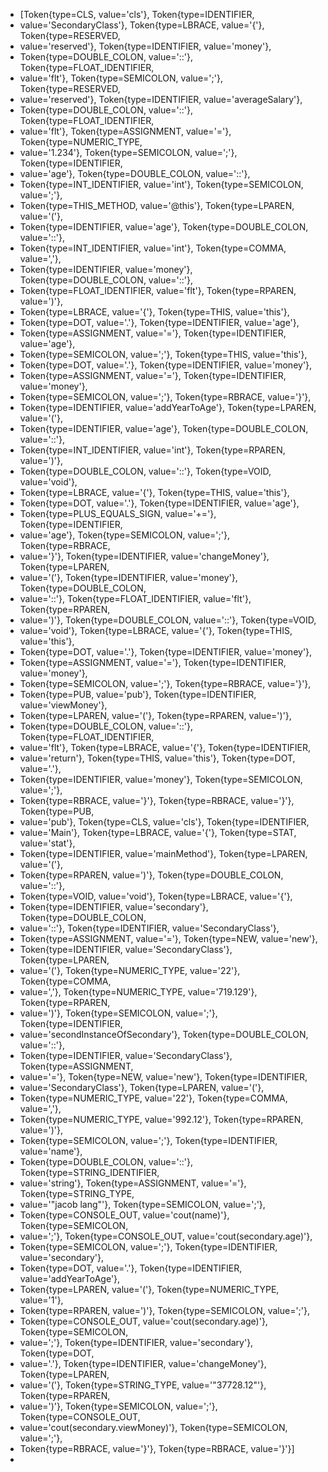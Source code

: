 * [Token{type=CLS, value='cls'}, Token{type=IDENTIFIER,
 * value='SecondaryClass'}, Token{type=LBRACE, value='{'}, Token{type=RESERVED,
 * value='reserved'}, Token{type=IDENTIFIER, value='money'},
 * Token{type=DOUBLE_COLON, value='::'}, Token{type=FLOAT_IDENTIFIER,
 * value='flt'}, Token{type=SEMICOLON, value=';'}, Token{type=RESERVED,
 * value='reserved'}, Token{type=IDENTIFIER, value='averageSalary'},
 * Token{type=DOUBLE_COLON, value='::'}, Token{type=FLOAT_IDENTIFIER,
 * value='flt'}, Token{type=ASSIGNMENT, value='='}, Token{type=NUMERIC_TYPE,
 * value='1.234'}, Token{type=SEMICOLON, value=';'}, Token{type=IDENTIFIER,
 * value='age'}, Token{type=DOUBLE_COLON, value='::'},
 * Token{type=INT_IDENTIFIER, value='int'}, Token{type=SEMICOLON, value=';'},
 * Token{type=THIS_METHOD, value='@this'}, Token{type=LPAREN, value='('},
 * Token{type=IDENTIFIER, value='age'}, Token{type=DOUBLE_COLON, value='::'},
 * Token{type=INT_IDENTIFIER, value='int'}, Token{type=COMMA, value=','},
 * Token{type=IDENTIFIER, value='money'}, Token{type=DOUBLE_COLON, value='::'},
 * Token{type=FLOAT_IDENTIFIER, value='flt'}, Token{type=RPAREN, value=')'},
 * Token{type=LBRACE, value='{'}, Token{type=THIS, value='this'},
 * Token{type=DOT, value='.'}, Token{type=IDENTIFIER, value='age'},
 * Token{type=ASSIGNMENT, value='='}, Token{type=IDENTIFIER, value='age'},
 * Token{type=SEMICOLON, value=';'}, Token{type=THIS, value='this'},
 * Token{type=DOT, value='.'}, Token{type=IDENTIFIER, value='money'},
 * Token{type=ASSIGNMENT, value='='}, Token{type=IDENTIFIER, value='money'},
 * Token{type=SEMICOLON, value=';'}, Token{type=RBRACE, value='}'},
 * Token{type=IDENTIFIER, value='addYearToAge'}, Token{type=LPAREN, value='('},
 * Token{type=IDENTIFIER, value='age'}, Token{type=DOUBLE_COLON, value='::'},
 * Token{type=INT_IDENTIFIER, value='int'}, Token{type=RPAREN, value=')'},
 * Token{type=DOUBLE_COLON, value='::'}, Token{type=VOID, value='void'},
 * Token{type=LBRACE, value='{'}, Token{type=THIS, value='this'},
 * Token{type=DOT, value='.'}, Token{type=IDENTIFIER, value='age'},
 * Token{type=PLUS_EQUALS_SIGN, value='+='}, Token{type=IDENTIFIER,
 * value='age'}, Token{type=SEMICOLON, value=';'}, Token{type=RBRACE,
 * value='}'}, Token{type=IDENTIFIER, value='changeMoney'}, Token{type=LPAREN,
 * value='('}, Token{type=IDENTIFIER, value='money'}, Token{type=DOUBLE_COLON,
 * value='::'}, Token{type=FLOAT_IDENTIFIER, value='flt'}, Token{type=RPAREN,
 * value=')'}, Token{type=DOUBLE_COLON, value='::'}, Token{type=VOID,
 * value='void'}, Token{type=LBRACE, value='{'}, Token{type=THIS, value='this'},
 * Token{type=DOT, value='.'}, Token{type=IDENTIFIER, value='money'},
 * Token{type=ASSIGNMENT, value='='}, Token{type=IDENTIFIER, value='money'},
 * Token{type=SEMICOLON, value=';'}, Token{type=RBRACE, value='}'},
 * Token{type=PUB, value='pub'}, Token{type=IDENTIFIER, value='viewMoney'},
 * Token{type=LPAREN, value='('}, Token{type=RPAREN, value=')'},
 * Token{type=DOUBLE_COLON, value='::'}, Token{type=FLOAT_IDENTIFIER,
 * value='flt'}, Token{type=LBRACE, value='{'}, Token{type=IDENTIFIER,
 * value='return'}, Token{type=THIS, value='this'}, Token{type=DOT, value='.'},
 * Token{type=IDENTIFIER, value='money'}, Token{type=SEMICOLON, value=';'},
 * Token{type=RBRACE, value='}'}, Token{type=RBRACE, value='}'}, Token{type=PUB,
 * value='pub'}, Token{type=CLS, value='cls'}, Token{type=IDENTIFIER,
 * value='Main'}, Token{type=LBRACE, value='{'}, Token{type=STAT, value='stat'},
 * Token{type=IDENTIFIER, value='mainMethod'}, Token{type=LPAREN, value='('},
 * Token{type=RPAREN, value=')'}, Token{type=DOUBLE_COLON, value='::'},
 * Token{type=VOID, value='void'}, Token{type=LBRACE, value='{'},
 * Token{type=IDENTIFIER, value='secondary'}, Token{type=DOUBLE_COLON,
 * value='::'}, Token{type=IDENTIFIER, value='SecondaryClass'},
 * Token{type=ASSIGNMENT, value='='}, Token{type=NEW, value='new'},
 * Token{type=IDENTIFIER, value='SecondaryClass'}, Token{type=LPAREN,
 * value='('}, Token{type=NUMERIC_TYPE, value='22'}, Token{type=COMMA,
 * value=','}, Token{type=NUMERIC_TYPE, value='719.129'}, Token{type=RPAREN,
 * value=')'}, Token{type=SEMICOLON, value=';'}, Token{type=IDENTIFIER,
 * value='secondInstanceOfSecondary'}, Token{type=DOUBLE_COLON, value='::'},
 * Token{type=IDENTIFIER, value='SecondaryClass'}, Token{type=ASSIGNMENT,
 * value='='}, Token{type=NEW, value='new'}, Token{type=IDENTIFIER,
 * value='SecondaryClass'}, Token{type=LPAREN, value='('},
 * Token{type=NUMERIC_TYPE, value='22'}, Token{type=COMMA, value=','},
 * Token{type=NUMERIC_TYPE, value='992.12'}, Token{type=RPAREN, value=')'},
 * Token{type=SEMICOLON, value=';'}, Token{type=IDENTIFIER, value='name'},
 * Token{type=DOUBLE_COLON, value='::'}, Token{type=STRING_IDENTIFIER,
 * value='string'}, Token{type=ASSIGNMENT, value='='}, Token{type=STRING_TYPE,
 * value='"jacob lang"'}, Token{type=SEMICOLON, value=';'},
 * Token{type=CONSOLE_OUT, value='cout(name)'}, Token{type=SEMICOLON,
 * value=';'}, Token{type=CONSOLE_OUT, value='cout(secondary.age)'},
 * Token{type=SEMICOLON, value=';'}, Token{type=IDENTIFIER, value='secondary'},
 * Token{type=DOT, value='.'}, Token{type=IDENTIFIER, value='addYearToAge'},
 * Token{type=LPAREN, value='('}, Token{type=NUMERIC_TYPE, value='1'},
 * Token{type=RPAREN, value=')'}, Token{type=SEMICOLON, value=';'},
 * Token{type=CONSOLE_OUT, value='cout(secondary.age)'}, Token{type=SEMICOLON,
 * value=';'}, Token{type=IDENTIFIER, value='secondary'}, Token{type=DOT,
 * value='.'}, Token{type=IDENTIFIER, value='changeMoney'}, Token{type=LPAREN,
 * value='('}, Token{type=STRING_TYPE, value='"37728.12"'}, Token{type=RPAREN,
 * value=')'}, Token{type=SEMICOLON, value=';'}, Token{type=CONSOLE_OUT,
 * value='cout(secondary.viewMoney)'}, Token{type=SEMICOLON, value=';'},
 * Token{type=RBRACE, value='}'}, Token{type=RBRACE, value='}'}]
 * 